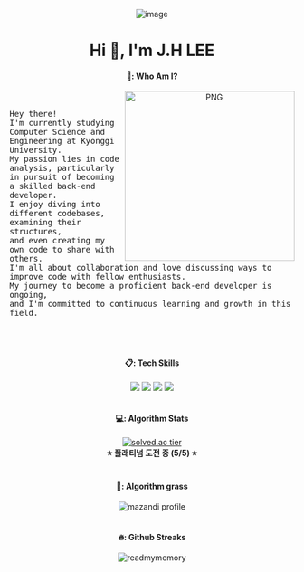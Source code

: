 <div align="center"> 
  
![image](https://github.com/ReadMyMemory/ReadMyMemory/assets/122192096/88a5270b-5072-4f11-ae8e-cad6cbd0d92f)


<h1 align="center">Hi 👋, I'm J.H LEE</h1>

 ####  🍮: Who Am I? 
 
<img align="right" alt="PNG" src="https://github.com/ReadMyMemory/ReadMyMemory/assets/122192096/7c944a2d-07f4-4d0f-af5f-68e20b2b361f" width="300"/>
  <div align = "left">
<samp><br> <br>Hey there! <br> I'm currently studying Computer Science and Engineering at Kyonggi University. <br> My passion lies in code analysis, particularly in pursuit of becoming a skilled back-end developer. <br> I enjoy diving into different codebases, examining their structures,<br> and even creating my own code to share with others.<br> I'm all about collaboration and love discussing ways to improve code with fellow enthusiasts. <br> My journey to become a proficient back-end developer is ongoing,<br> and I'm committed to continuous learning and growth in this field. </samp>
  </div>
 
<br />
 <br>
 <br>
 
####  📋: Tech Skills 
<img src="https://img.shields.io/badge/JavaScript-F7DF1E?style=for-the-badge&logo=JavaScript&logoColor=white"/>
<img src="https://img.shields.io/badge/Node.js-339933?style=for-the-badge&logo=Node.js&logoColor=white">
<img src="https://img.shields.io/badge/Spring-6DB33F?style=for-the-badge&logo=spring&logoColor=white">
<img src="https://img.shields.io/badge/Aws-232F3E?style=for-the-badge&logo=amazonaws&logoColor=white">
 <br />
 <br />

 
<!-- #### :pencil2: Github Stats


![ReadMyMemory's github stats](https://github-readme-stats.vercel.app/api?username=ReadMyMemory&show_icons=true&theme=transparent&size_weight=1&count_weight=1)
![ReadMyMemory's github stats](https://github-readme-stats.vercel.app/api/top-langs?username=readmymemory&show_icons=true&locale=en&layout=compact)
  <br/>
  <br/>-->

#### 💻: Algorithm Stats
[![solved.ac tier](http://mazassumnida.wtf/api/v2/generate_badge?boj=readmymemory)](https://solved.ac/readmymemory)
<br/>
**⭐ 플래티넘 도전 중 (5/5) ⭐**
   <br/>
   <br/>

#### 🥗: Algorithm grass
![mazandi profile](http://mazandi.herokuapp.com/api?handle=readmymemory&theme=warm)
<br/>
<br/>
  
#### 🔥: Github Streaks
<p><img align="center" src="https://github-readme-streak-stats.herokuapp.com/?user=readmymemory&" alt="readmymemory" /></p>

</div>
  <br/>

